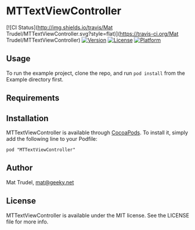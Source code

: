 # MTTextViewController

[![CI Status](http://img.shields.io/travis/Mat Trudel/MTTextViewController.svg?style=flat)](https://travis-ci.org/Mat Trudel/MTTextViewController)
[![Version](https://img.shields.io/cocoapods/v/MTTextViewController.svg?style=flat)](http://cocoadocs.org/docsets/MTTextViewController)
[![License](https://img.shields.io/cocoapods/l/MTTextViewController.svg?style=flat)](http://cocoadocs.org/docsets/MTTextViewController)
[![Platform](https://img.shields.io/cocoapods/p/MTTextViewController.svg?style=flat)](http://cocoadocs.org/docsets/MTTextViewController)

## Usage

To run the example project, clone the repo, and run `pod install` from the Example directory first.

## Requirements

## Installation

MTTextViewController is available through [CocoaPods](http://cocoapods.org). To install
it, simply add the following line to your Podfile:

    pod "MTTextViewController"

## Author

Mat Trudel, mat@geeky.net

## License

MTTextViewController is available under the MIT license. See the LICENSE file for more info.

